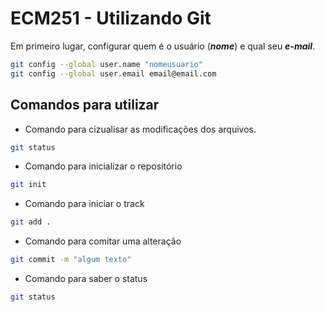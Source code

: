 # ECM251 - Utilizando Git

Em primeiro lugar, configurar quem é o usuário (***nome***) e qual seu ***e-mail***.
```bash
git config --global user.name "nomeusuario"
git config --global user.email email@email.com
```

## Comandos para utilizar

- Comando para cizualisar as modificações dos arquivos.
```bash
git status 
```

- Comando para inicializar o repositório
```bash
git init
```

- Comando para iniciar o track
```bash
git add .
```

- Comando para comitar uma alteração
```bash
git commit -m "algum texto"
```

- Comando para saber o status  
```bash
git status
```
